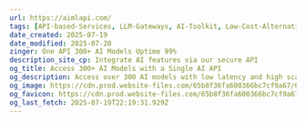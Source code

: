 ```yaml
---
url: https://aimlapi.com/
tags: [API-based-Services, LLM-Gateways, AI-Toolkit, Low-Cost-Alternatives]
date_created: 2025-07-19
date_modified: 2025-07-20
zinger: One API 300+ AI Models Uptime 99%
description_site_cp: Integrate AI features via our secure API
og_title: Access 300+ AI Models with a Single AI API
og_description: Access over 300 AI models with low latency and high scalability AI APIs. Save up to 80% compared to OpenAI. Fast, cost-efficient, and perfect for advanced machine learning projects. AI Playground.
og_image: https://cdn.prod.website-files.com/65b8f36fa600366bc7cf9a67/66cf6cfca0d03fbac1958493_AIMLAPI.avif
og_favicon: https://cdn.prod.website-files.com/65b8f36fa600366bc7cf9a67/687a3eaa70a947f734f41f41_logo.png
og_last_fetch: 2025-07-19T22:19:31.929Z
---
```







